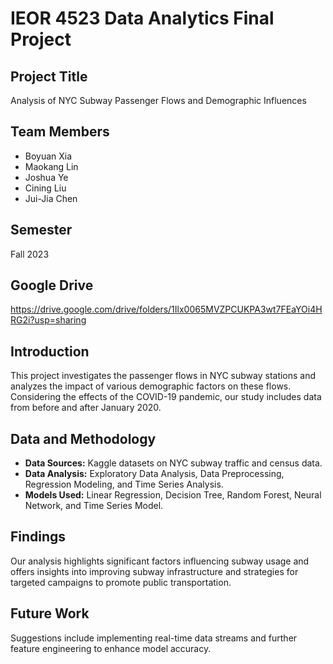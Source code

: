 # IEOR 4523 Data Analytics Final Project

## Project Title
Analysis of NYC Subway Passenger Flows and Demographic Influences

## Team Members
- Boyuan Xia
- Maokang Lin
- Joshua Ye
- Cining Liu
- Jui-Jia Chen

## Semester
Fall 2023

## Google Drive
https://drive.google.com/drive/folders/1Ilx0065MVZPCUKPA3wt7FEaYOi4HRG2i?usp=sharing

## Introduction
This project investigates the passenger flows in NYC subway stations and analyzes the impact of various demographic factors on these flows. Considering the effects of the COVID-19 pandemic, our study includes data from before and after January 2020.

## Data and Methodology
- **Data Sources:** Kaggle datasets on NYC subway traffic and census data.
- **Data Analysis:** Exploratory Data Analysis, Data Preprocessing, Regression Modeling, and Time Series Analysis.
- **Models Used:** Linear Regression, Decision Tree, Random Forest, Neural Network, and Time Series Model.

## Findings
Our analysis highlights significant factors influencing subway usage and offers insights into improving subway infrastructure and strategies for targeted campaigns to promote public transportation.

## Future Work
Suggestions include implementing real-time data streams and further feature engineering to enhance model accuracy.
